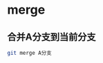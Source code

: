 <!--
 * @Description: 
 * @Version: 1.0
 * @Author: DaLao
 * @Email: dalao@xxx.com
 * @Date: 2021-03-17 18:20:22
 * @LastEditors: daLao
 * @LastEditTime: 2023-04-23 10:10:22
-->

# merge

## 合并A分支到当前分支

```sh
git merge A分支
```